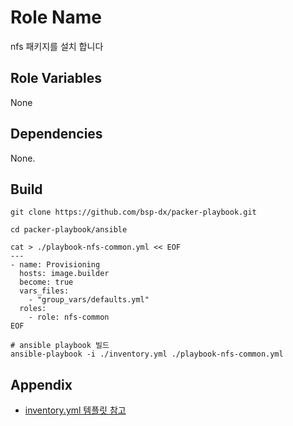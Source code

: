 Role Name
=========

nfs  패키지를 설치 합니다 

Role Variables
--------------
None 

Dependencies
------------
None.

Build
----------------

```shell
git clone https://github.com/bsp-dx/packer-playbook.git

cd packer-playbook/ansible

cat > ./playbook-nfs-common.yml << EOF
---
- name: Provisioning
  hosts: image.builder
  become: true
  vars_files:
    - "group_vars/defaults.yml"
  roles:
    - role: nfs-common
EOF

# ansible playbook 빌드 
ansible-playbook -i ./inventory.yml ./playbook-nfs-common.yml
```


Appendix
----------------
- [inventory.yml 템플릿 참고](../../../README.md#inventory-example)

